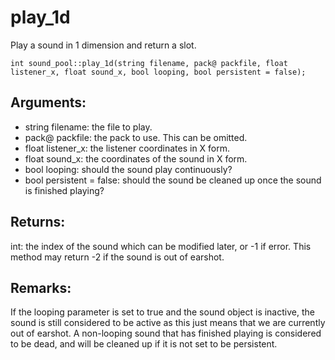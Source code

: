 # play_1d
Play a sound in 1 dimension and return a slot.

`int sound_pool::play_1d(string filename, pack@ packfile, float listener_x, float sound_x, bool looping, bool persistent = false);`

## Arguments:
* string filename: the file to play.
* pack@ packfile: the pack to use. This can be omitted.
* float listener_x: the listener coordinates in X form.
* float sound_x: the coordinates of the sound in X form.
* bool looping: should the sound play continuously?
* bool persistent = false: should the sound be cleaned up once the sound is finished playing?

## Returns:
int: the index of the sound which can be modified later, or -1 if error. This method may return -2 if the sound is out of earshot.

## Remarks:
If the looping parameter is set to true and the sound object is inactive, the sound is still considered to be active as this just means that we are currently out of earshot. A non-looping sound that has finished playing is considered to be dead, and will be cleaned up if it is not set to be persistent.
